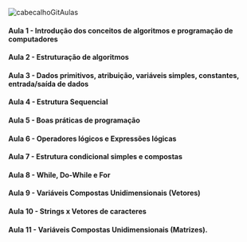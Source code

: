 ![cabecalhoGitAulas](https://github.com/brunamota/AP1/assets/66503956/8152064c-3f07-46cc-be30-c175f60954d6)


#### Aula 1 - Introdução dos conceitos de algoritmos e programação de computadores
#### Aula 2 - Estruturação de algoritmos
#### Aula 3 - Dados primitivos, atribuição, variáveis simples, constantes, entrada/saída de dados
#### Aula 4 - Estrutura Sequencial
#### Aula 5 - Boas práticas de programação
#### Aula 6 - Operadores lógicos e Expressões lógicas
#### Aula 7 - Estrutura condicional simples e compostas
#### Aula 8 - While, Do-While e For
#### Aula 9 - Variáveis Compostas Unidimensionais (Vetores)
#### Aula 10 - Strings x Vetores de caracteres
#### Aula 11 - Variáveis Compostas Unidimensionais (Matrizes).
